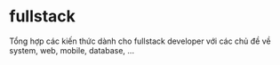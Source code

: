 # fullstack
Tổng hợp các kiến thức dành cho fullstack developer với các chủ đề về system, web, mobile, database, ...
